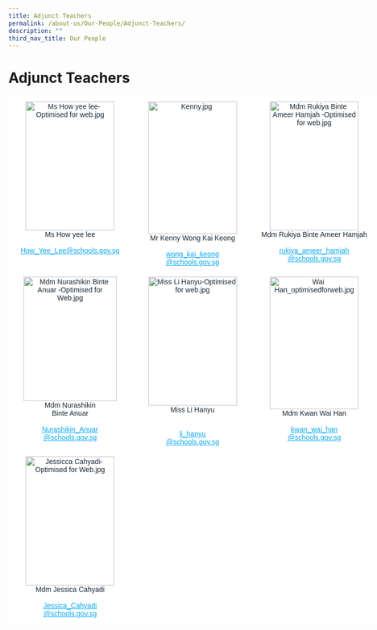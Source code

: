```yaml
---
title: Adjunct Teachers
permalink: /about-us/Our-People/Adjunct-Teachers/
description: ""
third_nav_title: Our People
---
```

# **Adjunct Teachers**



<table style="border-collapse:collapse;border-spacing:0;table-layout: fixed; width: 951px" class="tg"><colgroup><col style="width: 244px"><col style="width: 243px"><col style="width: 241px"><col style="width: 223px"></colgroup><thead><tr><th style="background-color:#FFF;border-color:#ffffff;border-style:solid;border-width:1px;color:#162837;font-family:Arial, sans-serif;font-size:14px;font-weight:normal;overflow:hidden;padding:10px 5px;text-align:center;vertical-align:top;word-break:normal"><img src="https://staging.dtkb9ih383sl3.amplifyapp.com/images/Ms%20How%20yee%20lee.jpg" alt="Ms How yee lee-Optimised for web.jpg" width="176" height="256"><br><span style="font-weight:inherit;font-style:inherit;background-color:initial">Ms How yee lee</span><br><br><a href="mailto:How_Yee_Lee@schools.gov.sg" target="_blank" rel="noopener noreferrer"><span style="font-weight:inherit;font-style:inherit;text-decoration:underline;color:#08A7F0">How_Yee_Lee@schools.gov.sg</span></a></th><th style="background-color:#FFF;border-color:#ffffff;border-style:solid;border-width:1px;color:#162837;font-family:Arial, sans-serif;font-size:14px;font-weight:normal;overflow:hidden;padding:10px 5px;text-align:center;vertical-align:top;word-break:normal"><img src="https://staging.dtkb9ih383sl3.amplifyapp.com/images/Kenny.jpg" alt="Kenny.jpg" width="176" height="263"><br><span style="font-weight:inherit;font-style:inherit;background-color:initial">Mr Kenny Wong Kai Keong</span><br><br><a href="mailto:wong_kai_keong@schools.gov.sg" target="_blank" rel="noopener noreferrer"><span style="font-weight:inherit;font-style:inherit;text-decoration:underline;color:#08A7F0">wong_kai_keong</span></a><br><a href="mailto:wong_kai_keong@schools.gov.sg" target="_blank" rel="noopener noreferrer"><span style="font-weight:inherit;font-style:inherit;text-decoration:underline;color:#08A7F0">@s</span></a><a href="mailto:wong_kai_keong@schools.gov.sg" target="_blank" rel="noopener noreferrer"><span style="font-weight:inherit;font-style:inherit;text-decoration:underline;color:#08A7F0;background-color:initial">chools.gov.sg</span></a></th><th style="background-color:#FFF;border-color:#ffffff;border-style:solid;border-width:1px;color:#162837;font-family:Arial, sans-serif;font-size:14px;font-weight:normal;overflow:hidden;padding:10px 5px;text-align:center;vertical-align:top;word-break:normal"><img src="https://staging.dtkb9ih383sl3.amplifyapp.com/images/Mdm%20Rukiya%20Binte%20Ameer%20Hamjah%20-Optimised%20for%20web.jpg" alt="Mdm Rukiya Binte Ameer Hamjah -Optimised for web.jpg" width="176" height="256"><br><span style="font-weight:inherit;font-style:inherit;background-color:initial">Mdm Rukiya Binte Ameer Hamjah</span><br><br><a href="mailto:rukiya_ameer_hamjah@schools.gov.sg" target="_blank" rel="noopener noreferrer"><span style="font-weight:inherit;font-style:inherit;text-decoration:underline;color:#08A7F0">rukiya_ameer_hamjah</span></a><br><a href="mailto:rukiya_ameer_hamjah@schools.gov.sg" target="_blank" rel="noopener noreferrer"><span style="font-weight:inherit;font-style:inherit;text-decoration:underline;color:#08A7F0">@schools.gov.sg</span></a></th><th style="background-color:#FFF;border-color:#ffffff;border-style:solid;border-width:1px;color:#162837;font-family:Arial, sans-serif;font-size:14px;font-weight:normal;overflow:hidden;padding:10px 5px;text-align:center;vertical-align:top;word-break:normal"><img src="https://staging.dtkb9ih383sl3.amplifyapp.com/images/Irene%20Low%20Mui%20Kwoon.jpg" alt="Irene Low Mui Kwoon_optimisedforweb.jpg" width="176" height="263"><br><span style="font-weight:400;font-style:inherit;color:#162837">Mdm Irene Low</span> <span style="font-weight:inherit;font-style:inherit;background-color:initial">Mui Kwoon</span><br><a href="mailto:low_mui_kwoon_irene@moe.edu.sg" target="_blank" rel="noopener noreferrer"><span style="font-weight:inherit;font-style:inherit;text-decoration:underline;color:#08A7F0">low_mui_kwoon_irene</span></a><br><a href="mailto:low_mui_kwoon_irene@moe.edu.sg" target="_blank" rel="noopener noreferrer"><span style="font-weight:inherit;font-style:inherit;text-decoration:underline;color:#08A7F0">@moe.edu.sg</span></a></th></tr></thead><tbody><tr><td style="background-color:#FFF;border-color:#ffffff;border-style:solid;border-width:1px;color:#162837;font-family:Arial, sans-serif;font-size:14px;overflow:hidden;padding:10px 5px;text-align:center;vertical-align:top;word-break:normal"><img src="https://staging.dtkb9ih383sl3.amplifyapp.com/images/Mdm%20Nurashikin%20Binte%20Anuar.jpg" alt="Mdm Nurashikin Binte Anuar -Optimised for Web.jpg" width="185" height="247"><br><span style="font-weight:inherit;font-style:inherit;background-color:initial">Mdm Nurashikin</span><br><span style="font-weight:inherit;font-style:inherit;background-color:initial">Binte Anuar</span><br><br><a href="mailto:Nurashikin_Anuar@schools.gov.sg"><span style="font-weight:inherit;font-style:inherit;text-decoration:underline;color:#08A7F0">Nurashikin_Anuar</span></a><br><a href="mailto:Nurashikin_Anuar@schools.gov.sg"><span style="font-weight:inherit;font-style:inherit;text-decoration:underline;color:#08A7F0">@scho</span></a><a href="mailto:Nurashikin_Anuar@schools.gov.sg"><span style="font-weight:inherit;font-style:inherit;text-decoration:underline;color:#08A7F0;background-color:initial">ols.gov.sg</span></a></td><td style="background-color:#FFF;border-color:#ffffff;border-style:solid;border-width:1px;color:#162837;font-family:Arial, sans-serif;font-size:14px;overflow:hidden;padding:10px 5px;text-align:center;vertical-align:top;word-break:normal"><img src="https://staging.dtkb9ih383sl3.amplifyapp.com/images/Miss%20Li%20Hanyu.jpg" alt="Miss Li Hanyu-Optimised for web.jpg" width="176" height="256"><br><span style="color:#162837;background-color:#FFF">Miss Li Hanyu</span><br><br><br><a href="mailto:li_hanyu@schools.gov.sg" target="_blank" rel="noopener noreferrer"><span style="font-weight:inherit;font-style:inherit;text-decoration:underline;color:#08A7F0">li_hanyu</span></a><br><a href="mailto:li_hanyu@schools.gov.sg" target="_blank" rel="noopener noreferrer"><span style="font-weight:inherit;font-style:inherit;text-decoration:underline;color:#08A7F0">@schools.gov.sg</span></a><br></td><td style="background-color:#FFF;border-color:#ffffff;border-style:solid;border-width:1px;color:#162837;font-family:Arial, sans-serif;font-size:14px;overflow:hidden;padding:10px 5px;text-align:center;vertical-align:top;word-break:normal"><img src="https://staging.dtkb9ih383sl3.amplifyapp.com/images/Wai%20Han.jpg" alt="Wai Han_optimisedforweb.jpg" width="176" height="263"><br><span style="font-weight:400;font-style:inherit;color:#162837">Mdm Kwan Wai Han</span><br><br><a href="mailto:kwan_wai_han@schools.gov.sg" target="_blank" rel="noopener noreferrer"><span style="font-weight:inherit;font-style:inherit;text-decoration:underline;color:#08A7F0">kwan_wai_han</span></a><br><a href="mailto:kwan_wai_han@schools.gov.sg" target="_blank" rel="noopener noreferrer"><span style="font-weight:inherit;font-style:inherit;text-decoration:underline;color:#08A7F0">@schools.gov.sg</span></a></td><td style="background-color:#FFF;border-color:#ffffff;border-style:solid;border-width:1px;color:#162837;font-family:Arial, sans-serif;font-size:14px;overflow:hidden;padding:10px 5px;text-align:center;vertical-align:top;word-break:normal"><img src="https://staging.dtkb9ih383sl3.amplifyapp.com/images/Mdm_Jorah_Bte_Salim.jpg" alt="Mdm_Jorah_Bte_Salim_optimisedforweb.jpg" width="176" height="263"><br><span style="font-weight:400;font-style:inherit;color:#162837">Mdm Jorah</span><br><br><a href="mailto:jorah_salim@schools.gov.sg" target="_blank" rel="noopener noreferrer"><span style="font-weight:inherit;font-style:inherit;text-decoration:underline;color:#08A7F0">jorah_salim</span></a><br><a href="mailto:jorah_salim@schools.gov.sg" target="_blank" rel="noopener noreferrer"><span style="font-weight:inherit;font-style:inherit;text-decoration:underline;color:#08A7F0">@schools.gov.sg</span></a></td></tr><tr><td style="background-color:#FFF;border-color:#ffffff;border-style:solid;border-width:1px;color:#162837;font-family:Arial, sans-serif;font-size:14px;overflow:hidden;padding:10px 5px;text-align:center;vertical-align:top;word-break:normal"><img src="https://staging.dtkb9ih383sl3.amplifyapp.com/images/Jessicca%20Cahyadi-Optimised%20for%20Web.jpg" alt="Jessicca Cahyadi-Optimised for Web.jpg" width="176" height="256"><br><span style="color:#162837;background-color:#FFF">Mdm Jessica Cahyadi</span><br><br><a href="mailto:Jessica_Cahyadi@schools.gov.sg" target="_blank" rel="noopener noreferrer"><span style="font-weight:inherit;font-style:inherit;text-decoration:underline;color:#08A7F0">Jessica_Cahyadi</span></a><br><a href="mailto:Jessica_Cahyadi@schools.gov.sg" target="_blank" rel="noopener noreferrer"><span style="font-weight:inherit;font-style:inherit;text-decoration:underline;color:#08A7F0">@schools.gov.sg</span></a></td><td style="background-color:#FFF;border-color:#ffffff;border-style:solid;border-width:1px;color:#162837;font-family:Arial, sans-serif;font-size:14px;overflow:hidden;padding:10px 5px;text-align:center;vertical-align:top;word-break:normal"><br><br><br><br></td><td style="background-color:#FFF;border-color:#ffffff;border-style:solid;border-width:1px;color:#162837;font-family:Arial, sans-serif;font-size:14px;overflow:hidden;padding:10px 5px;text-align:center;vertical-align:top;word-break:normal"><br><br><br></td><td style="background-color:#FFF;border-color:#ffffff;border-style:solid;border-width:1px;color:#162837;font-family:Arial, sans-serif;font-size:14px;overflow:hidden;padding:10px 5px;text-align:left;vertical-align:top;word-break:normal"><br></td></tr></tbody></table>